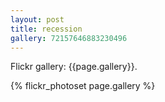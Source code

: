 ```yaml
---
layout: post
title: recession
gallery: 72157646883230496
---
```


Flickr gallery: {{page.gallery}}.

{% flickr_photoset page.gallery %}
